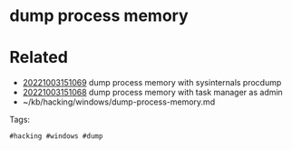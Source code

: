 # dump process memory

# Related

- [20221003151069](/zet/20221003151069/README.md) dump process memory with sysinternals procdump
- [20221003151068](/zet/20221003151068/README.md) dump process memory with task manager as admin
- ~/kb/hacking/windows/dump-process-memory.md

Tags:

    #hacking #windows #dump 
